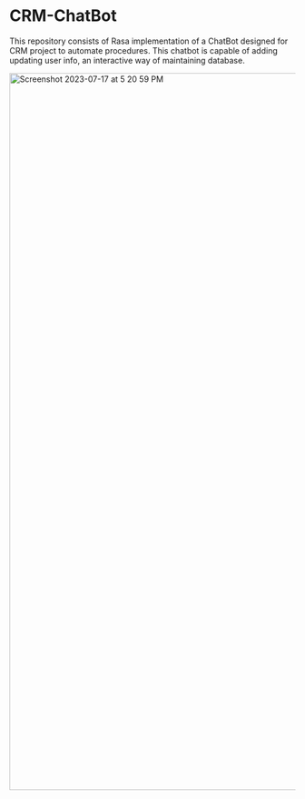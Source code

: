 # CRM-ChatBot
This repository consists of Rasa implementation of a ChatBot designed for CRM project to automate procedures. This chatbot is capable of adding updating user info, an interactive way of maintaining database.




<img width="1262" alt="Screenshot 2023-07-17 at 5 20 59 PM" src="https://github.com/rafaykek/CRM-ChatBot/assets/128332969/684c62f5-b4ae-4bef-8c28-b596b78ccbac">
